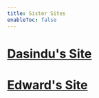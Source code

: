 ```yaml
---
title: Sister Sites
enableToc: false
---
```

# [Dasindu's Site](https://anonymoof1528.github.io/into-the-shadow-garten)

# [Edward's Site](https://eddietheed.github.io/obsidiannotes-v.3/)
